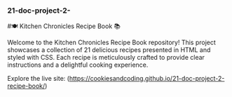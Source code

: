 ### 21-doc-project-2-
#🍽️ Kitchen Chronicles Recipe Book 📚

Welcome to the Kitchen Chronicles Recipe Book repository! This project showcases a collection of 21 delicious recipes presented in HTML and styled with CSS. Each recipe is meticulously crafted to provide clear instructions and a delightful cooking experience.

Explore the live site: (https://cookiesandcoding.github.io/21-doc-project-2-recipe-book/)
